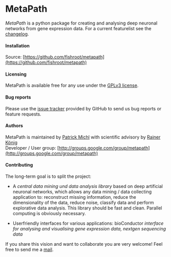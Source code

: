 MetaPath
========

*MetaPath* is a python package for creating and analysing deep neuronal networks from gene expression data.
For a current featurelist see the [changelog](https://github.com/fishroot/metapath/blob/master/changelog.md).

#### Installation ####
Source: [https://github.com/fishroot/metapath](https://github.com/fishroot/metapath)

#### Licensing ####
MetaPath is available free for any use under the [GPLv3 license](https://www.gnu.org/licenses/gpl.html).

#### Bug reports ####
Please use the [issue tracker](https://github.com/fishroot/metapath/issues) provided by GitHub to send us bug reports or feature requests.

#### Authors ####
MetaPath is maintained by [Patrick Michl](https://www.mathi.uni-heidelberg.de/~pmichl/) with
scientific advisory by [Rainer König](http://ibios.dkfz.de/tbi/index.php/network-modeling/people/34-koenig) <br>
Developer / User group: [http://groups.google.com/group/metapath](http://groups.google.com/group/metapath)

#### Contributing ####
The long-term goal is to split the project:

* A *central data mining und data analysis library* based on deep artificial neuronal networks,
which allows any data mining / data collecting application to: reconstruct missing information,
reduce the dimensionality of the data, reduce noise, classify data and perform explorative data analysis.
This library should be fast and clean. Parallel computing is obviously necessary.

* Userfriendly interfaces for various applications: bioConductor
*interface for analysing and visualising gene expression data, nextgen sequencing data*

If you share this vision and want to collaborate you are very welcome!
Feel free to send me a [mail](https://www.mathi.uni-heidelberg.de/~pmichl/).
